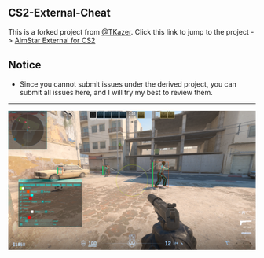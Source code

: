 ## CS2-External-Cheat
This is a forked project from [@TKazer](https://github.com/TKazer). Click this link to jump to the project -> 
[AimStar External for CS2](https://github.com/CowNowK/AimStarCS2)

## Notice
- Since you cannot submit issues under the derived project, you can submit all issues here, and I will try my best to review them.

***
![](/Image2.png)
